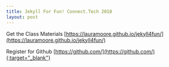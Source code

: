 ```yaml
---
title: Jekyll For Fun! Connect.Tech 2018
layout: post
---
```


Get the Class Materials [https://lauramoore.github.io/jekyll4fun/](https://lauramoore.github.io/jekyll4fun/)

Register for Github [https://github.com/](https://github.com/){:target="_blank"}
